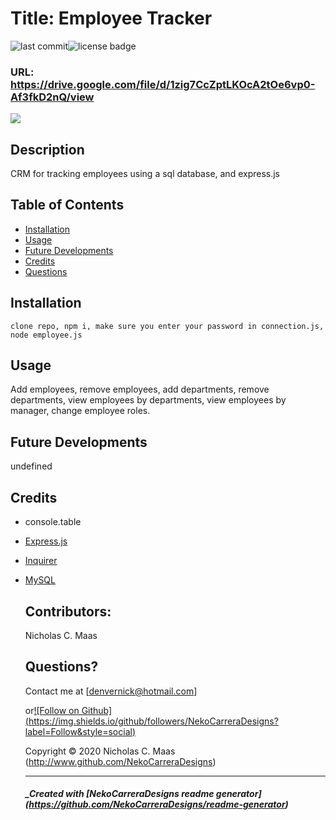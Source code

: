 # Title: Employee Tracker

![last commit](https://img.shields.io/github/last-commit/NekoCarreraDesigns/employee-tracker?style=flat-square)![license badge](https://img.shields.io/github/license/NekoCarreraDesigns/employee-tracker?style=flat-square)

### URL: https://drive.google.com/file/d/1zig7CcZptLKOcA2tOe6vp0-Af3fkD2nQ/view

![](assets/EmployeeTracker.gif)

## Description

CRM for tracking employees using a sql database, and express.js

## Table of Contents

- [Installation](#installation)
- [Usage](#usage)
- [Future Developments](#futureDevelopments)
- [Credits](#credits)
- [Questions](#questions)

## Installation

`clone repo, npm i, make sure you enter your password in connection.js, node employee.js`

## Usage

Add employees, remove employees, add departments, remove departments, view employees by departments, view employees by manager, change employee roles.

## Future Developments

undefined

## Credits

- console.table

- [Express.js](https://www.npmjs.com/package/express)

- [Inquirer](https://www.npmjs.com/package/inquirer)

- [MySQL](https://www.npmjs.com/package/mysql)

  ## Contributors:

  Nicholas C. Maas

  ## Questions?

  Contact me at [denvernick@hotmail.com]

  or[![Follow on Github] (https://img.shields.io/github/followers/NekoCarreraDesigns?label=Follow&style=social)](http://www.github.com/NekoCarreraDesigns)

  Copyright © 2020 Nicholas C. Maas (http://www.github.com/NekoCarreraDesigns)

  ***

  ##### \_Created with [NekoCarreraDesigns readme generator] (https://github.com/NekoCarreraDesigns/readme-generator)
